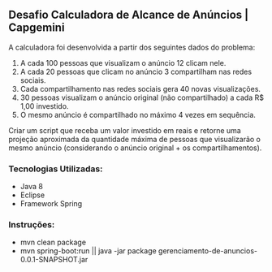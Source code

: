 <h2> Desafio Calculadora de Alcance de Anúncios | Capgemini </h2>

A calculadora foi desenvolvida a partir dos seguintes dados do problema:

1. A cada 100 pessoas que visualizam o anúncio 12 clicam nele.
2. A cada 20 pessoas que clicam no anúncio 3 compartilham nas redes sociais.
3. Cada compartilhamento nas redes sociais gera 40 novas visualizações.
4. 30 pessoas visualizam o anúncio original (não compartilhado) a cada R$ 1,00 investido.
5. O mesmo anúncio é compartilhado no máximo 4 vezes em sequência.

<p> Criar um script que receba um valor investido em reais e retorne uma projeção aproximada da quantidade máxima de pessoas que visualizarão o mesmo anúncio (considerando o anúncio original + os compartilhamentos). </p>
 
<h3> Tecnologias Utilizadas: </h3>

- Java 8 
- Eclipse 
- Framework Spring 

<h3> Instruções: </h3>

- mvn clean package
- mvn spring-boot:run || java -jar package gerenciamento-de-anuncios-0.0.1-SNAPSHOT.jar